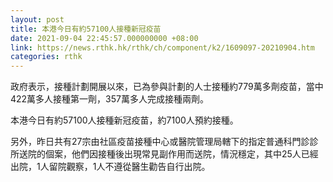 ```yaml
---
layout: post
title: 本港今日有約57100人接種新冠疫苗
date: 2021-09-04 22:45:57.000000000 +08:00
link: https://news.rthk.hk/rthk/ch/component/k2/1609097-20210904.htm
categories: rthk
---
```


政府表示，接種計劃開展以來，已為參與計劃的人士接種約779萬多劑疫苗，當中422萬多人接種第一劑，357萬多人完成接種兩劑。

本港今日有約57100人接種新冠疫苗，約7100人預約接種。

另外，昨日共有27宗由社區疫苗接種中心或醫院管理局轄下的指定普通科門診診所送院的個案，他們因接種後出現常見副作用而送院，情況穩定，其中25人已經出院，1人留院觀察，1人不遵從醫生勸告自行出院。
